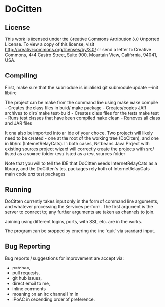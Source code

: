 DoCitten
========

License
-------

This work is licensed under the Creative Commons Attribution 3.0 Unported License.
To view a copy of this license, visit
	http://creativecommons.org/licenses/by/3.0/
or send a letter to
	Creative Commons,
	444 Castro Street,
	Suite 900,
	Mountain View,
	California,
	94041,
	USA.

Compiling
---------

First, make sure that the submodule is iniialised
	git submodule update --init lib/irc

The project can be make from the command line using
make
	make compile    - Creates the class files in build/
	make package    - Creates/copies JAR archives to dist/
	make test-build - Creates class files for the tests
	make test       - Runs test classes that have been compiled
	make clean      - Removes all class and JAR files

It cna also be imported into an ide of your choice.
Two projects will likely need to be created - one at the root of the working
tree (DoCitten), and one in lib/irc (InternetRelayCats).
In both cases, Netbeans Java Project with existing sources project wizard
will correctly create the projects with
	src/ listed as a source folder
	test/ listed as a test sources folder

Note that you will to tell the IDE that DoCitten needs InternetRelayCats as a
library, and the DoCitten's test packages rely both of InternetRelayCats main
code _and_ test packages

Running
-------

DoCitten currently takes input only in the form of command line arguments, and
whatever processing the Services perform.
The first argument is the server to connect to; any further arguments are taken
as channels to join.

Joining using different logins, ports, with SSL, etc. are in the works.

The program can be stopped by entering the line 'quit' via standard input.

Bug Reporting
-------------

Bug reports / suggestions for improvement are accept via:
 - patches,
 - pull requests,
 - git hub issues,
 - direct email to me,
 - inline comments
 - moaning on an irc channel I'm in
 - IPoAC
in decending order of preference.
